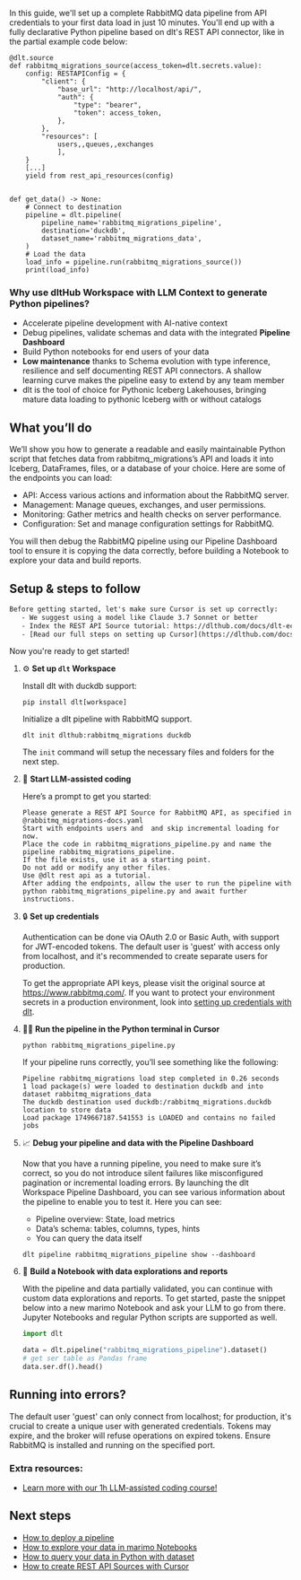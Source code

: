 In this guide, we'll set up a complete RabbitMQ data pipeline from API credentials to your first data load in just 10 minutes. You'll end up with a fully declarative Python pipeline based on dlt's REST API connector, like in the partial example code below:

```python-outcome
@dlt.source
def rabbitmq_migrations_source(access_token=dlt.secrets.value):
    config: RESTAPIConfig = {
        "client": {
            "base_url": "http://localhost/api/",
            "auth": {
                "type": "bearer",
                "token": access_token,
            },
        },
        "resources": [
            users,,queues,,exchanges
            ],
    }
    [...]
    yield from rest_api_resources(config)


def get_data() -> None:
    # Connect to destination
    pipeline = dlt.pipeline(
        pipeline_name='rabbitmq_migrations_pipeline',
        destination='duckdb',
        dataset_name='rabbitmq_migrations_data', 
    )
    # Load the data
    load_info = pipeline.run(rabbitmq_migrations_source())
    print(load_info) 
```

### Why use dltHub Workspace with LLM Context to generate Python pipelines?

- Accelerate pipeline development with AI-native context
- Debug pipelines, validate schemas and data with the integrated **Pipeline Dashboard**
- Build Python notebooks for end users of your data
- **Low maintenance** thanks to Schema evolution with type inference, resilience and self documenting REST API connectors. A shallow learning curve makes the pipeline easy to extend by any team member
- dlt is the tool of choice for Pythonic Iceberg Lakehouses, bringing mature data loading to pythonic Iceberg with or without catalogs

## What you’ll do

We’ll show you how to generate a readable and easily maintainable Python script that fetches data from rabbitmq_migrations’s API and loads it into Iceberg, DataFrames, files, or a database of your choice. Here are some of the endpoints you can load:

- API: Access various actions and information about the RabbitMQ server.
- Management: Manage queues, exchanges, and user permissions.
- Monitoring: Gather metrics and health checks on server performance.
- Configuration: Set and manage configuration settings for RabbitMQ.

You will then debug the RabbitMQ pipeline using our Pipeline Dashboard tool to ensure it is copying the data correctly, before building a Notebook to explore your data and build reports.

## Setup & steps to follow

```default
Before getting started, let's make sure Cursor is set up correctly:
   - We suggest using a model like Claude 3.7 Sonnet or better
   - Index the REST API Source tutorial: https://dlthub.com/docs/dlt-ecosystem/verified-sources/rest_api/ and add it to context as **@dlt rest api**
   - [Read our full steps on setting up Cursor](https://dlthub.com/docs/dlt-ecosystem/llm-tooling/cursor-restapi#23-configuring-cursor-with-documentation)
```

Now you're ready to get started!

1. ⚙️ **Set up `dlt` Workspace**
    
    Install dlt with duckdb support:
    ```shell
    pip install dlt[workspace]
    ```

    Initialize a dlt pipeline with RabbitMQ support.
    ```shell
    dlt init dlthub:rabbitmq_migrations duckdb
    ```

    The `init` command will setup the necessary files and folders for the next step.
    
2. 🤠 **Start LLM-assisted coding**
    
    Here’s a prompt to get you started:
    
    ```prompt
    Please generate a REST API Source for RabbitMQ API, as specified in @rabbitmq_migrations-docs.yaml 
    Start with endpoints users and  and skip incremental loading for now. 
    Place the code in rabbitmq_migrations_pipeline.py and name the pipeline rabbitmq_migrations_pipeline. 
    If the file exists, use it as a starting point. 
    Do not add or modify any other files. 
    Use @dlt rest api as a tutorial. 
    After adding the endpoints, allow the user to run the pipeline with python rabbitmq_migrations_pipeline.py and await further instructions.
    ```

    
3. 🔒 **Set up credentials** 
    
    Authentication can be done via OAuth 2.0 or Basic Auth, with support for JWT-encoded tokens. The default user is 'guest' with access only from localhost, and it's recommended to create separate users for production.
    
    To get the appropriate API keys, please visit the original source at https://www.rabbitmq.com/.
    If you want to protect your environment secrets in a production environment, look into [setting up credentials with dlt](https://dlthub.com/docs/walkthroughs/add_credentials).
    
4. 🏃‍♀️ **Run the pipeline in the Python terminal in Cursor**
    
    ```shell
    python rabbitmq_migrations_pipeline.py
    ```
    
    If your pipeline runs correctly, you’ll see something like the following:
    
    ```shell
    Pipeline rabbitmq_migrations load step completed in 0.26 seconds
    1 load package(s) were loaded to destination duckdb and into dataset rabbitmq_migrations_data
    The duckdb destination used duckdb:/rabbitmq_migrations.duckdb location to store data
    Load package 1749667187.541553 is LOADED and contains no failed jobs
    ```
    
5. 📈 **Debug your pipeline and data with the Pipeline Dashboard**

    Now that you have a running pipeline, you need to make sure it’s correct, so you do not introduce silent failures like misconfigured pagination or incremental loading errors. By launching the dlt Workspace Pipeline Dashboard, you can see various information about the pipeline to enable you to test it. Here you can see:
    - Pipeline overview: State, load metrics
    - Data’s schema: tables, columns, types, hints
    - You can query the data itself
    
    ```shell
    dlt pipeline rabbitmq_migrations_pipeline show --dashboard
    ```
    
6. 🐍 **Build a Notebook with data explorations and reports**

    With the pipeline and data partially validated, you can continue with custom data explorations and reports. To get started, paste the snippet below into a new marimo Notebook and ask your LLM to go from there. Jupyter Notebooks and regular Python scripts are supported as well.

    
    ```python
    import dlt

   data = dlt.pipeline("rabbitmq_migrations_pipeline").dataset()
   # get ser table as Pandas frame
   data.ser.df().head()
    ```

## Running into errors?

The default user 'guest' can only connect from localhost; for production, it's crucial to create a unique user with generated credentials. Tokens may expire, and the broker will refuse operations on expired tokens. Ensure RabbitMQ is installed and running on the specified port.

### Extra resources:

- [Learn more with our 1h LLM-assisted coding course!](https://www.youtube.com/watch?v=GGid70rnJuM)

## Next steps

- [How to deploy a pipeline](https://dlthub.com/docs/walkthroughs/deploy-a-pipeline)
- [How to explore your data in marimo Notebooks](https://dlthub.com/docs/general-usage/dataset-access/marimo)
- [How to query your data in Python with dataset](https://dlthub.com/docs/general-usage/dataset-access/dataset)
- [How to create REST API Sources with Cursor](https://dlthub.com/docs/dlt-ecosystem/llm-tooling/cursor-restapi)